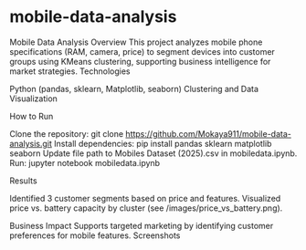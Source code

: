 # mobile-data-analysis
Mobile Data Analysis
Overview
This project analyzes mobile phone specifications (RAM, camera, price) to segment devices into customer groups using KMeans clustering, supporting business intelligence for market strategies.
Technologies

Python (pandas, sklearn, Matplotlib, seaborn)
Clustering and Data Visualization

How to Run

Clone the repository: git clone https://github.com/Mokaya911/mobile-data-analysis.git
Install dependencies: pip install pandas sklearn matplotlib seaborn
Update file path to Mobiles Dataset (2025).csv in mobiledata.ipynb.
Run: jupyter notebook mobiledata.ipynb

Results

Identified 3 customer segments based on price and features.
Visualized price vs. battery capacity by cluster (see /images/price_vs_battery.png).

Business Impact
Supports targeted marketing by identifying customer preferences for mobile features.
Screenshots
